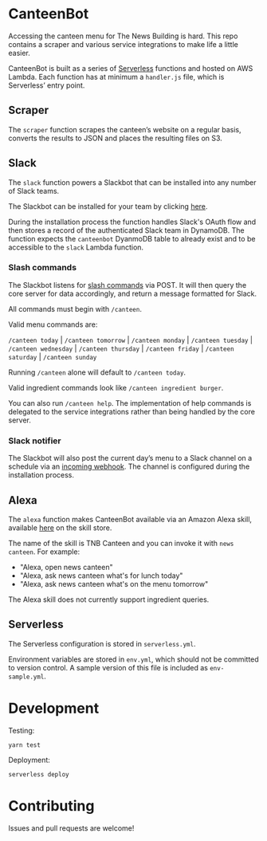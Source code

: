 # CanteenBot

Accessing the canteen menu for The News Building is hard. This repo contains a
scraper and various service integrations to make life a little easier.

CanteenBot is built as a series of
[Serverless](https://serverless.com/framework/docs/) functions and hosted on AWS
Lambda. Each function has at minimum a `handler.js` file, which is Serverless’
entry point.

## Scraper

The `scraper` function scrapes the canteen’s website on a regular basis,
converts the results to JSON and places the resulting files on S3.

## Slack

The `slack` function powers a Slackbot that can be installed into any number of
Slack teams.

The Slackbot can be installed for your team by clicking
[here](https://slack.com/oauth/authorize?client_id=2152947400.279832904515&scope=incoming-webhook,commands).

During the installation process the function handles Slack's OAuth flow and then
stores a record of the authenticated Slack team in DynamoDB. The function
expects the `canteenbot` DyanmoDB table to already exist and to be accessible to
the `slack` Lambda function.

### Slash commands

The Slackbot listens for [slash commands](https://api.slack.com/slash-commands)
via POST. It will then query the core server for data accordingly, and return a
message formatted for Slack.

All commands must begin with `/canteen`.

Valid menu commands are:

`/canteen today` | `/canteen tomorrow` | `/canteen monday` | `/canteen tuesday`
| `/canteen wednesday` | `/canteen thursday` | `/canteen friday` | `/canteen saturday` | `/canteen sunday`

Running `/canteen` alone will default to `/canteen today`.

Valid ingredient commands look like `/canteen ingredient burger`.

You can also run `/canteen help`. The implementation of help commands is
delegated to the service integrations rather than being handled by the core
server.

### Slack notifier

The Slackbot will also post the current day’s menu to a Slack channel on a
schedule via an [incoming webhook](https://api.slack.com/incoming-webhooks). The
channel is configured during the installation process.

## Alexa

The `alexa` function makes CanteenBot available via an Amazon Alexa skill,
available [here](http://alexa.amazon.co.uk/spa/index.html?#skills/dp/B01M4IGA2S)
on the skill store.

The name of the skill is TNB Canteen and you can invoke it with `news canteen`.
For example:

- "Alexa, open news canteen"
- "Alexa, ask news canteen what's for lunch today"
- "Alexa, ask news canteen what's on the menu tomorrow"

The Alexa skill does not currently support ingredient queries.

## Serverless

The Serverless configuration is stored in `serverless.yml`.

Environment variables are stored in `env.yml`, which should not be committed to
version control. A sample version of this file is included as `env-sample.yml`.

# Development

Testing:

    yarn test

Deployment:

    serverless deploy

# Contributing

Issues and pull requests are welcome!
